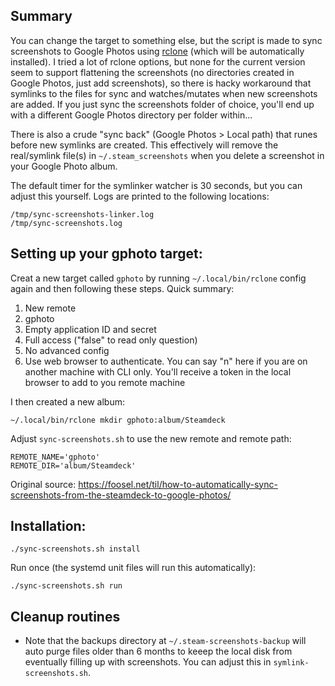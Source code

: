 
## Summary

You can change the target to something else, but the script is made to sync screenshots to Google Photos using [rclone](https://rclone.org/docs/) 
(which will be automatically installed). I tried a lot of rclone options, but none for the current version seem to support flattening the screenshots 
(no directories created in Google Photos, just add screenshots), so there is hacky workaround that symlinks to the files for sync and watches/mutates 
when new screenshots are added. If you just sync the screenshots folder of choice, you'll end up with a different Google Photos directory per folder within...

There is also a crude "sync back" (Google Photos > Local path) that runes before new symlinks are created. This effectively will remove the
real/symlink file(s) in `~/.steam_screenshots` when you delete a screenshot in your Google Photo album.

The default timer for the symlinker watcher is 30 seconds, but you can adjust this yourself. Logs are printed to the following locations:

```
/tmp/sync-screenshots-linker.log
/tmp/sync-screenshots.log
```

## Setting up your gphoto target:

Creat a new target called `gphoto` by running `~/.local/bin/rclone` config again and then following these steps. Quick summary:

1. New remote
1. gphoto
1. Empty application ID and secret
1. Full access ("false" to read only question)
1. No advanced config
1. Use web browser to authenticate. You can say "n" here if you are on another machine with CLI only. You'll receive a token in the local browser to add to you remote machine

I then created a new album:

```
~/.local/bin/rclone mkdir gphoto:album/Steamdeck
```

Adjust `sync-screenshots.sh` to use the new remote and remote path:
```
REMOTE_NAME='gphoto'
REMOTE_DIR='album/Steamdeck'
```

Original source: https://foosel.net/til/how-to-automatically-sync-screenshots-from-the-steamdeck-to-google-photos/

## Installation:
```
./sync-screenshots.sh install
```

Run once (the systemd unit files will run this automatically):
```
./sync-screenshots.sh run
```

## Cleanup routines

* Note that the backups directory at `~/.steam-screenshots-backup` will auto purge files older than 6 months to keeep 
the local disk from eventually filling up with screenshots. You can adjust this in `symlink-screenshots.sh`.


